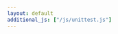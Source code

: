 ```yaml
---
layout: default
additional_js: ["/js/unittest.js"]
---
```


<div id="start-log"></div>
<div id="optimize-time"></div>

